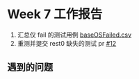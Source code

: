 # Week 7 工作报告

1. 汇总仅 fail 的测试用例 [baseOSFailed.csv](./baseOSFailed.csv)
2. 重测并提交 rest0 缺失的测试 pr [#12](https://github.com/KotorinMinami/res_list/pull/12)

## 遇到的问题
